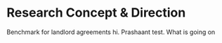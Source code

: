 # Research Concept & Direction

Benchmark for landlord agreements hi. Prashaant test. What is going on
